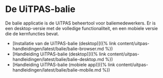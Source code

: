 ---
---

# De UiTPAS-balie

De balie applicatie is de UiTPAS beheertool voor baliemedewerkers. Er is een desktop-versie met de volledige functionaliteit, en een mobiele versie die de kernfuncties bevat.

* [Installatie van de UiTPAS-balie (desktop)]({% link content/uitpas-handleidingen/latest/balie/balie-browser.md %})
* [Handleiding UiTPAS-balie (desktop)]({% link content/uitpas-handleidingen/latest/balie/balie-desktop.md %})
* [Handleiding UiTPAS-balie (mobiele app)]({% link content/uitpas-handleidingen/latest/balie/balie-mobile.md %})
